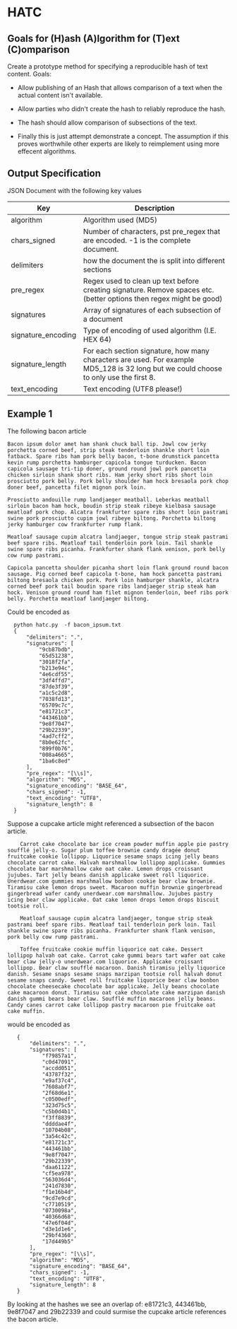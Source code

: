 HATC
====

## Goals for (H)ash (A)lgorithm for (T)ext (C)omparison
Create a prototype method for specifying a reproducible hash of text content. Goals:

* Allow publishing of an Hash that allows comparison of a text when the actual content isn't available.

* Allow parties who didn't create the hash to reliably reproduce the hash.

* The hash should allow comparison of subsections of the text.

* Finally this is just attempt demonstrate a concept. The assumption if this proves worthwhile other experts are likely to reimplement using more effecent algorithms.


## Output Specification

JSON Document with the following key values

| Key                  | Description                                                                                                          |
|----------------------|----------------------------------------------------------------------------------------------------------------------|
| algorithm            | Algorithm used  (MD5)                                                                                                |
| chars_signed         | Number of characters, pst pre_regex that are encoded. -1 is the complete document.                                   |
| delimiters           | how the document the is split into different sections                                               |
| pre_regex            | Regex used to clean up text before creating signature. Remove spaces etc.  (better options then regex might be good) |
| signatures           | Array of signatures of each subsection of a document                                                                 |
| signature_encoding   | Type of encoding of used algorithm (I.E. HEX 64)                                                                     |
| signature_length     | For each section signature, how many characters are used. For example MD5_128 is 32 long but we could choose to only use the first 8. |
| text_encoding        | Text encoding (UTF8 please!)                                                                                   |
      
## Example 1

The following bacon article

    Bacon ipsum dolor amet ham shank chuck ball tip. Jowl cow jerky porchetta corned beef, strip steak tenderloin shankle short loin fatback. Spare ribs ham pork belly bacon, t-bone drumstick pancetta kevin rump porchetta hamburger capicola tongue turducken. Bacon capicola sausage tri-tip doner, ground round jowl pork pancetta chicken sirloin shank short ribs. Ham jerky short ribs short loin prosciutto pork belly. Pork belly shoulder ham hock bresaola pork chop doner beef, pancetta filet mignon pork loin.
    
    Prosciutto andouille rump landjaeger meatball. Leberkas meatball sirloin bacon ham hock, boudin strip steak ribeye kielbasa sausage meatloaf pork chop. Alcatra frankfurter spare ribs short loin pastrami swine pork prosciutto cupim jowl ribeye biltong. Porchetta biltong jerky hamburger cow frankfurter rump flank.
    
    Meatloaf sausage cupim alcatra landjaeger, tongue strip steak pastrami beef spare ribs. Meatloaf tail tenderloin pork loin. Tail shankle swine spare ribs picanha. Frankfurter shank flank venison, pork belly cow rump pastrami.
    
    Capicola pancetta shoulder picanha short loin flank ground round bacon sausage. Pig corned beef capicola t-bone, ham hock pancetta pastrami biltong bresaola chicken pork. Pork loin hamburger shankle, alcatra corned beef pork tail boudin spare ribs landjaeger strip steak ham hock. Venison ground round ham filet mignon tenderloin, beef ribs pork belly. Porchetta meatloaf landjaeger biltong.

Could be encoded as

      python hatc.py  -f bacon_ipsum.txt 
      {
          "delimiters": ".",
          "signatures": [
              "9cb87bdb",
              "65d51238",
              "3018f2fa",
              "b213e94c",
              "4e6cdf55",
              "3df4ffd7",
              "87de3f39",
              "a1c5c2d8",
              "7038fd13",
              "65709c7c",
              "e81721c3",
              "443461bb",
              "9e8f7047",
              "29b22339",
              "4ad7cff2",
              "8b0e62fc",
              "899f0b76",
              "008a4665",
              "1ba6c8ed"
          ],
          "pre_regex": "[\\s]",
          "algorithm": "MD5",
          "signature_encoding": "BASE_64",
          "chars_signed": -1,
          "text_encoding": "UTF8",
          "signature_length": 8
      }
          
Suppose a cupcake article might referenced a subsection of the bacon article.

        Carrot cake chocolate bar ice cream powder muffin apple pie pastry soufflé jelly-o. Sugar plum toffee brownie candy dragée donut fruitcake cookie lollipop. Liquorice sesame snaps icing jelly beans chocolate carrot cake. Halvah marshmallow lollipop applicake. Gummies chocolate bar marshmallow cake oat cake. Lemon drops croissant jujubes. Tart jelly beans danish applicake sweet roll liquorice. Unerdwear.com gummies marshmallow bonbon cookie bear claw brownie. Tiramisu cake lemon drops sweet. Macaroon muffin brownie gingerbread gingerbread wafer candy unerdwear.com marshmallow. Jujubes pastry icing bear claw applicake. Oat cake lemon drops lemon drops biscuit tootsie roll.
        
        Meatloaf sausage cupim alcatra landjaeger, tongue strip steak pastrami beef spare ribs. Meatloaf tail tenderloin pork loin. Tail shankle swine spare ribs picanha. Frankfurter shank flank venison, pork belly cow rump pastrami.
        
        Toffee fruitcake cookie muffin liquorice oat cake. Dessert lollipop halvah oat cake. Carrot cake gummi bears tart wafer oat cake bear claw jelly-o unerdwear.com liquorice. Applicake croissant lollipop. Bear claw soufflé macaroon. Danish tiramisu jelly liquorice danish. Sesame snaps sesame snaps marzipan tootsie roll halvah donut sesame snaps candy. Sweet roll fruitcake liquorice bear claw bonbon chocolate cheesecake chocolate bar applicake. Jelly beans chocolate cake macaroon donut. Tiramisu oat cake chocolate cake marzipan danish danish gummi bears bear claw. Soufflé muffin macaroon jelly beans. Candy canes carrot cake lollipop pastry macaroon pie fruitcake oat cake muffin.
      
would be encoded as
      
       {
           "delimiters": ".",
           "signatures": [
               "f79857a1",
               "c0d47091",
               "accdd051",
               "43787f32",
               "e9af37c4",
               "7608abf7",
               "2f68d6e1",
               "c0500edf",
               "323d75c5",
               "c5b0d4b1",
               "f3ff8839",
               "ddddae4f",
               "10704b08",
               "3a54c42c",
               "e81721c3",
               "443461bb",
               "9e8f7047",
               "29b22339",
               "daa61122",
               "cf5ea978",
               "563036d4",
               "241d7830",
               "f1e16b4d",
               "9cd7e9cd",
               "c7710519",
               "0730098a",
               "40366d68",
               "47e6f04d",
               "d3e1d1e6",
               "29bf4360",
               "17d449b5"
           ],
           "pre_regex": "[\\s]",
           "algorithm": "MD5",
           "signature_encoding": "BASE_64",
           "chars_signed": -1,
           "text_encoding": "UTF8",
           "signature_length": 8
       }
                    
By looking at the hashes we see an overlap of: e81721c3, 443461bb, 9e8f7047 and 29b22339 
and could surmise the cupcake article references the bacon article.   
